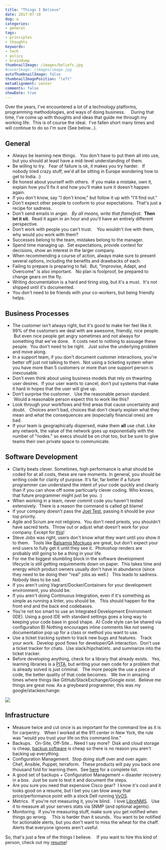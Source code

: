 ```yaml
---
title: "Things I Believe"
date: 2017-07-10
dog: a
categories:
- general
tags:
- principles
- thoughts
keywords:
- tech
- policy
- braindump
thumbnailImage: /images/beliefs.jpg
#coverImage: /images/image.jpg
autoThumbnailImage: false
thumbnailImagePosition: "left"
metaAlignment: center
comments: false
showDate: true
---
```

Over the years, I've encountered a lot of a technology platforms, programming methodologies, and ways of doing business.     During that time, I've come up with thoughts and ideas that guide me through my working life.  This is of course the ideal.  I've fallen short many times and will continue to do so I'm sure (See below...).
<!--more-->

General
---
* Always be learning new things.   You don't have to put them all into use, but you should at least have a mid-level understanding of them.
* Be willing to try.   Fear of failure is ok, it makes you try harder.   If nobody tried crazy stuff, we'd all be sitting in Europe wondering how to get to India. :)
* Be honest about yourself with others.  If you make a mistake, own it, explain how you'll fix it and how you'll make sure it doesn't happen again.
* If you don't know, say "I don't know," but follow it up with "I'll find out."
* Don't expect other people to conform to your expectations.  That's just a recipe for sadness.
* Don't send emails in anger.   *By all means, write that flamefest.*  **Then let it sit.**  Read it again in an hour and you'll have an entirely different perspective.
* Don't work with people you can't trust.    You wouldn't live with them, why would you work with them?
* Successes belong to the team, mistakes belong to the manager.
* Spend time managing up.  Set expectations, provide context for decisions, show an interest in the larger company.
* When recommending a course of action, always make sure to present several options, including the benefits and drawbacks of each.
* Failing to prepare is preparing to fail.  But, "Improvise, Adapt, and Overcome" is also important.   No plan is foolproof, be prepared to change gears on the fly.
* Writing documentation is a hard and tiring slog, but it's a must.  It's not shipped until it's documented.
* You don't need to be friends with your co-workers, but being friendly helps.

Business Processes
---
* The customer isn't always right, but it's good to make her feel like it.   99% of the customers we deal with are awesome, friendly, nice people.  But even nice people get angry sometimes and not always for something that we've done.   It costs next to nothing to assuage these people.  You don't need to be right.   Just solve the underlying problem and move along.
* In a support team, if you don't document customer interactions, you're better off just not talking to them.  Not using a ticketing system when you have more than 5 customers or more than one support person is inexcusable.
* Don't even think about using business models that rely on thwarting user desires.  If your user wants to cancel, don't put systems that make it hard in hopes that the user will give up.
* Don't surprise the customer.   Use the reasonable person standard.  Would a reasonable person expect this to work like this?
* Look through your workflows and find areas that cause uncertainty and doubt.   Choices aren't bad, choices that don't clearly explain what they mean and what the consequences are (especially financial ones) are bad.
* If your team is geographically dispersed, make them **all** use chat. Like any network, the value of the network goes up exponentially with the number of "nodes." so execs should be on chat too, but be sure to give teams their own private space to communicate.

Software Development
---
* Clarity beats clever.  Sometimes, high performance is what should be coded for at all costs, these are rare moments.  In general, you should be writing code for clarity of purpose.  It's far, far better if a future programmer can understand the intent of your code quickly and clearly than if you can show off some particuarly clever coding.  Who knows, that future programmer might just be you. :)
* When working in a team, never commit code you haven't tested extensively.  There is a reason the command is called git blame!
* If your company doesn't pass the [Joel Test](https://www.joelonsoftware.com/2000/08/09/the-joel-test-12-steps-to-better-code/), passing it should be your top priority.
* Agile and Scrum are not religions.  You don't need priests, you shouldn't have sacred texts.  Throw out or adjust what doesn't work for your company. Except for [this](/2016/09/the-only-important-rule-of-the-scrum-process.)!
* Steve Jobs was right, users don't know what they want until you show it to them.   Tools like [Balsamiq Mockups](https://balsamiq.com/products/mockups/) are great, but don't expect your end users to fully get it until they see it.  Photoshop renders are probably still going to be a thing in your life.
* For me the biggest stumbling block in the software development lifecycle is still getting requirements down on paper.  This takes time and energy which product owners usually don't have in abundance (since they need to be doing their "real" jobs as well.)   This leads to sadness.   Nobody likes to be sad.
* If you aren't using Vagrant/Docker/Containers for your development environment, you should be.
* If you aren't doing Continuous Integration, even if it's something as simple as running a linter, you should be.   This should happen for the front end and the back end codebases.
* You're not too smart to use an Integrated Development Environment (IDE). Using a good IDE with standard settings goes a long way to keeping your code base in good shape.  A) Code style can be shared via configuration B) Nothing encourages inline comments like *not* seeing documentation pop up for a class or method you want to use.
* Use a ticket tracking system to track new bugs and features.   Track your work.  Develop good flows for developer/QA interaction.  Don't use a ticket tracker for chats.  Use slack/hipchat/etc. and summarize into the ticket tracker.
* Before developing anything, check for a library that already exists.   Yes, learning libraries is a [PITA](http://www.urbandictionary.com/define.php?term=P.I.T.A), but writing your own code for a problem that is already solved is just criminal.   The more people the use a piece of code, the better quality of that code becomes.   We live in amazing times where things like GitHub/StackExchange/Google exist.  Believe me things are great now. As a greybeard programmer, this was my google/stackexchange: 
<img src="/images/TRS-80-reference-manual.jpg" thumbnail="/images/TRS-80-reference-manual.jpg" thumbnail-width="75px" thumbnail-height="100px">

Infrastructure
---
* Measure twice and cut once is as important for the command line as it is for carpentry.   When I worked at the 911 center in New York, the rule was "would you trust your life on this command line."
* Backups.   On-Site, Off-Site... Need I say more?  Disk and cloud storage is cheap, [backup software](https://github.com/n1trux/awesome-sysadmin#backups) is cheap so there is no reason you aren't backing up everything.
* Configuration Management.  Stop doing stuff over and over again.   Chef, Ansible, Puppet, terraform.  These products will pay you back one thousand fold for learning them.  See [here](https://github.com/n1trux/awesome-sysadmin#configuration-management) for a complete list.
* A good set of backups + Configuration Management = disaster recovery in a box.  Just be sure to test it and document the steps.
* Are you sure you need that expensive Cisco gear?  I know it's cool and it looks good on a resume, but I bet you can blow away that price/performance point with a stock Dell running [VyOS](https://vyos.io/).
* Metrics.  If you're not measuring it, you're blind.   I love [LibreNMS](http://www.librenms.org/).   Use it to measure all your servers stats via SNMP (and optional agents).
* Monitoring.  If you're measuring stuff, make sure you get notified when things go wrong.    This is harder than it sounds.  You want to be notified for actionable alerts, but you don't want to miss the wheat for the chaff.   Alerts that everyone ignores aren't useful.

So, that's just a few of the things I believe.    If you want to hire this kind of person, check out my [resume](/resume)!
